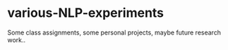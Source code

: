 # various-NLP-experiments
Some class assignments, some personal projects, maybe future research work.. 
